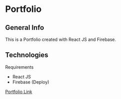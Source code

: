 <h1> Portfolio </h1>


## General Info
This is a Portfolio created with React JS and Firebase. 

## Technologies
Requirements
* React JS
* Firebase (Deploy)

[Portfolio Link](https://portfolio-react-d30e8.web.app/)
